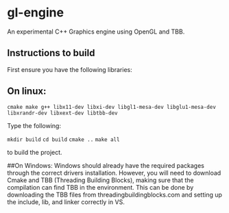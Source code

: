 
# gl-engine

An experimental C++ Graphics engine using OpenGL and TBB.

## Instructions to build

First ensure you have the following libraries:

## On linux:

`cmake make g++ libx11-dev libxi-dev libgl1-mesa-dev libglu1-mesa-dev libxrandr-dev libxext-dev libtbb-dev`


Type the following:

`mkdir build`
`cd build`
`cmake ..`
`make all`

to build the project.

##On Windows:
Windows should already have the required packages through the correct drivers installation. However, you will need 
to download Cmake and TBB (Threading Building Blocks), making sure that the compilation can find TBB in the environment. 
This can be done by downloading the TBB files from threadingbuildingblocks.com and setting up the include, lib, and linker correctly
in VS.

